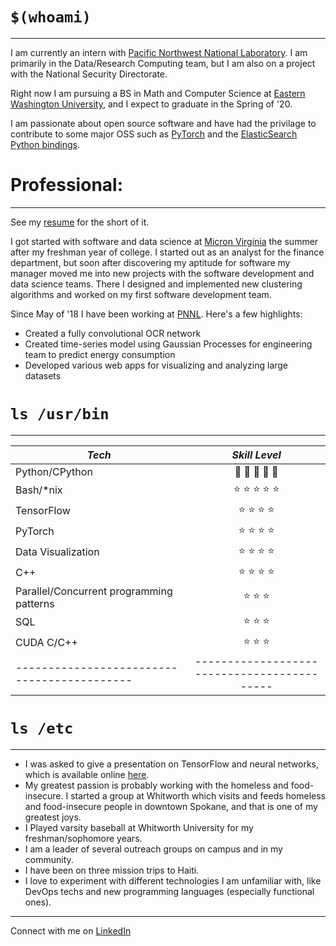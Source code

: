 
# `$(whoami)`
---

I am currently an intern with [Pacific Northwest National Laboratory](https://www.pnnl.gov/). I am 
primarily in the Data/Research Computing team, but I am also on a project with the National
Security Directorate.

Right now I am pursuing a BS in Math and Computer Science at [Eastern Washington University](https://www.ewu.edu/), 
and I expect to graduate in the Spring of '20.

I am passionate about open source software and have had the privilage to contribute to some 
major OSS such as [PyTorch](https://github.com/pytorch/pytorch) and the 
[ElasticSearch Python bindings](https://github.com/ashermancinelli/elasticsearch-py).


# Professional: 
---

See my [resume](static/personal/resume.pdf) for the short of it.

I got started with software and data science at [Micron Virginia](https://www.micron.com/) the summer 
after my freshman year of college. I started out as an analyst for the finance department, but
soon after discovering my aptitude for software my manager moved me into new projects with the 
software development and data science teams. There I designed and implemented new clustering algorithms
and worked on my first software development team.

Since May of '18 I have been working at [PNNL](https://www.pnnl.gov/). Here's a few highlights:
- Created a fully convolutional OCR network
- Created time-series model using Gaussian Processes for engineering team to predict energy consumption
- Developed various web apps for visualizing and analyzing large datasets


# `ls /usr/bin`
---

|  ***Tech***                               |  ***Skill Level***                        |
|-------------------------------------------|:-----------------------------------------:|
|Python/CPython                             | :snake: :snake: :snake: :snake: :snake:   |
|Bash/\*nix                                 | :star: :star: :star: :star: :star:        |
|TensorFlow                                 | :star: :star: :star: :star:               |
|PyTorch                                    | :star: :star: :star: :star:               |
|Data Visualization                         | :star: :star: :star: :star:               |
|C++                                        | :star: :star: :star: :star:               |
|Parallel/Concurrent programming patterns   | :star: :star: :star:                      |
|SQL                                        | :star: :star: :star:                      |
|CUDA C/C++                                 | :star: :star: :star:                      |
|-------------------------------------------|-------------------------------------------|


# `ls /etc`
---

- I was asked to give a presentation on TensorFlow and neural networks, which is available online [here](fullstacktc.org/user/amancinelli).
- My greatest passion is probably working with the homeless and food-insecure. I started a group at Whitworth which visits and feeds homeless and food-insecure people in downtown Spokane, and that is one of my greatest joys. 
- I Played varsity baseball at Whitworth University for my freshman/sophomore years.
- I am a leader of several outreach groups on campus and in my community.
- I have been on three mission trips to Haiti.
- I love to experiment with different technologies I am unfamiliar with, like DevOps techs and new programming languages (especially functional ones).


---
Connect with me on [LinkedIn](https://www.linkedin.com/in/asher-mancinelli-bb4a56144/)
